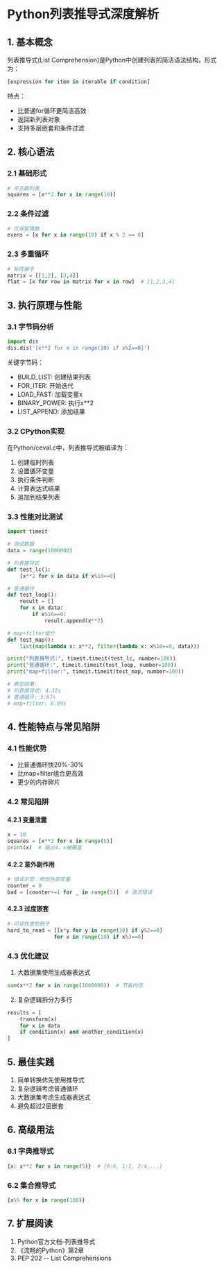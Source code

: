 # Python列表推导式深度解析

## 1. 基本概念
列表推导式(List Comprehension)是Python中创建列表的简洁语法结构，形式为：
```python
[expression for item in iterable if condition]
```
特点：
- 比普通for循环更简洁高效
- 返回新列表对象
- 支持多层嵌套和条件过滤

## 2. 核心语法

### 2.1 基础形式
```python
# 平方数列表
squares = [x**2 for x in range(10)]
```

### 2.2 条件过滤
```python
# 仅保留偶数
evens = [x for x in range(10) if x % 2 == 0]
```

### 2.3 多重循环
```python
# 矩阵展平
matrix = [[1,2], [3,4]]
flat = [x for row in matrix for x in row]  # [1,2,3,4]
```

## 3. 执行原理与性能

### 3.1 字节码分析
```python
import dis
dis.dis('[x**2 for x in range(10) if x%2==0]')
```
关键字节码：
- BUILD_LIST: 创建结果列表
- FOR_ITER: 开始迭代
- LOAD_FAST: 加载变量x
- BINARY_POWER: 执行x**2
- LIST_APPEND: 添加结果

### 3.2 CPython实现
在Python/ceval.c中，列表推导式被编译为：
1. 创建临时列表
2. 设置循环变量
3. 执行条件判断
4. 计算表达式结果
5. 追加到结果列表

### 3.3 性能对比测试
```python
import timeit

# 测试数据
data = range(1000000)

# 列表推导式
def test_lc():
    [x**2 for x in data if x%10==0]

# 普通循环
def test_loop():
    result = []
    for x in data:
        if x%10==0:
            result.append(x**2)

# map+filter组合
def test_map():
    list(map(lambda x: x**2, filter(lambda x: x%10==0, data)))

print("列表推导式:", timeit.timeit(test_lc, number=100))
print("普通循环:", timeit.timeit(test_loop, number=100))
print("map+filter:", timeit.timeit(test_map, number=100))

# 典型结果:
# 列表推导式: 4.32s
# 普通循环: 5.67s  
# map+filter: 6.89s
```

## 4. 性能特点与常见陷阱

### 4.1 性能优势
- 比普通循环快20%-30%
- 比map+filter组合更高效
- 更少的内存碎片

### 4.2 常见陷阱

#### 4.2.1 变量泄露
```python
x = 10
squares = [x**2 for x in range(5)]
print(x)  # 输出4，x被覆盖
```

#### 4.2.2 意外副作用
```python
# 错误示范：修改外部变量
counter = 0
bad = [counter+=1 for _ in range(5)]  # 语法错误
```

#### 4.2.3 过度嵌套
```python
# 可读性差的例子
hard_to_read = [[x*y for y in range(10) if y%2==0] 
               for x in range(10) if x%3==0]
```

### 4.3 优化建议
1. 大数据集使用生成器表达式
```python
sum(x**2 for x in range(1000000))  # 节省内存
```

2. 复杂逻辑拆分为多行
```python
results = [
    transform(x)
    for x in data
    if condition(x) and another_condition(x)
]
```

## 5. 最佳实践

1. 简单转换优先使用推导式
2. 复杂逻辑考虑普通循环
3. 大数据集考虑生成器表达式
4. 避免超过2层嵌套

## 6. 高级用法

### 6.1 字典推导式
```python
{x: x**2 for x in range(5)}  # {0:0, 1:1, 2:4,...}
```

### 6.2 集合推导式
```python
{x%5 for x in range(100)}
```

## 7. 扩展阅读
1. Python官方文档-列表推导式
2. 《流畅的Python》第2章
3. PEP 202 -- List Comprehensions
